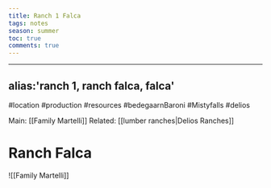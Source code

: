 ---title: Ranch 1 Falcatags: notesseason: summertoc: truecomments: true---
---
alias:'ranch 1, ranch falca, falca'
---
#location #production #resources #bedegaarnBaroni #Mistyfalls #delios

Main: [[Family Martelli]]
Related: [[lumber ranches|Delios Ranches]]

# Ranch Falca
![[Family Martelli]]
